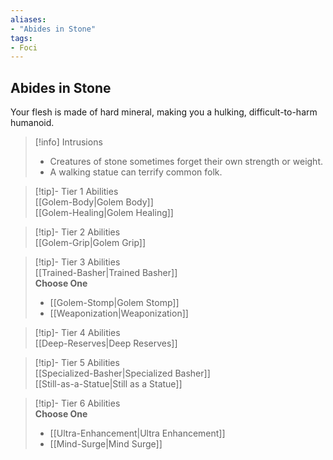 ```yaml
---
aliases:
- "Abides in Stone"
tags:
- Foci
---
```


  
## Abides in Stone  
Your flesh is made of hard mineral, making you a hulking, difficult-to-harm humanoid.  

>[!info] Intrusions  
>- Creatures of stone sometimes forget their own strength or weight.  
>- A walking statue can terrify common folk.  


>[!tip]- Tier 1 Abilities  
> [[Golem-Body|Golem Body]]  
> [[Golem-Healing|Golem Healing]]  


>[!tip]- Tier 2 Abilities  
> [[Golem-Grip|Golem Grip]]  


>[!tip]- Tier 3 Abilities  
> [[Trained-Basher|Trained Basher]]  
> **Choose One**  
>- [[Golem-Stomp|Golem Stomp]]  
>- [[Weaponization|Weaponization]]  


>[!tip]- Tier 4 Abilities  
> [[Deep-Reserves|Deep Reserves]]  


>[!tip]- Tier 5 Abilities  
> [[Specialized-Basher|Specialized Basher]]  
> [[Still-as-a-Statue|Still as a Statue]]  


>[!tip]- Tier 6 Abilities  
> **Choose One**  
>- [[Ultra-Enhancement|Ultra Enhancement]]  
>- [[Mind-Surge|Mind Surge]]
